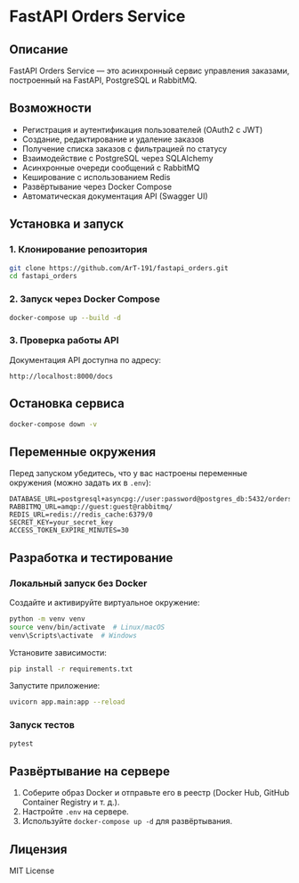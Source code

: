 # FastAPI Orders Service

## Описание
FastAPI Orders Service — это асинхронный сервис управления заказами, построенный на FastAPI, PostgreSQL и RabbitMQ.

## Возможности
- Регистрация и аутентификация пользователей (OAuth2 с JWT)
- Создание, редактирование и удаление заказов
- Получение списка заказов с фильтрацией по статусу
- Взаимодействие с PostgreSQL через SQLAlchemy
- Асинхронные очереди сообщений с RabbitMQ
- Кеширование с использованием Redis
- Развёртывание через Docker Compose
- Автоматическая документация API (Swagger UI)

## Установка и запуск

### 1. Клонирование репозитория
```bash
git clone https://github.com/ArT-191/fastapi_orders.git
cd fastapi_orders
```

### 2. Запуск через Docker Compose
```bash
docker-compose up --build -d
```

### 3. Проверка работы API
Документация API доступна по адресу:
```
http://localhost:8000/docs
```

## Остановка сервиса
```bash
docker-compose down -v
```

## Переменные окружения
Перед запуском убедитесь, что у вас настроены переменные окружения (можно задать их в `.env`):
```
DATABASE_URL=postgresql+asyncpg://user:password@postgres_db:5432/orders_db
RABBITMQ_URL=amqp://guest:guest@rabbitmq/
REDIS_URL=redis://redis_cache:6379/0
SECRET_KEY=your_secret_key
ACCESS_TOKEN_EXPIRE_MINUTES=30
```

## Разработка и тестирование
### Локальный запуск без Docker
Создайте и активируйте виртуальное окружение:
```bash
python -m venv venv
source venv/bin/activate  # Linux/macOS
venv\Scripts\activate  # Windows
```

Установите зависимости:
```bash
pip install -r requirements.txt
```

Запустите приложение:
```bash
uvicorn app.main:app --reload
```

### Запуск тестов
```bash
pytest
```

## Развёртывание на сервере
1. Соберите образ Docker и отправьте его в реестр (Docker Hub, GitHub Container Registry и т. д.).
2. Настройте `.env` на сервере.
3. Используйте `docker-compose up -d` для развёртывания.

## Лицензия
MIT License

